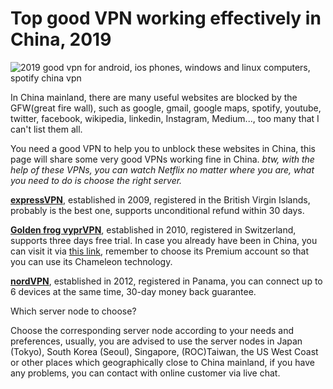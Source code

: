# Top good VPN working effectively in China, 2019

![2019 good vpn for android, ios phones, windows and linux computers, spotify china vpn](https://i.ibb.co/LPr05pd/china-vpn.jpg "best vpn working in china")

In China mainland, there are many useful websites are blocked by the GFW(great fire wall), such as google, gmail, google maps, spotify, youtube, twitter, facebook, wikipedia, linkedin, Instagram, Medium..., too many that I can't list them all.

You need a good VPN to help you to unblock these websites in China, this page will share some very good VPNs working fine in China. *btw, with the help of these VPNs, you can watch Netflix no matter where you are, what you need to do is choose the right server.*

[**expressVPN**](http://www.linkev.com/?a_fid=clover), established in 2009, registered in the British Virgin Islands, probably is the best one, supports unconditional refund within 30 days.

[**Golden frog vyprVPN**](https://www.goldenfrog.com/vyprvpn?offer_id=174&aff_id=3008), established in 2010, registered in Switzerland,  supports three days free trial. In case you already have been in China, you can visit it via [this link](https://www.joingf.com/vyprvpn/special/vpn-seasonal-special?offer_id=174&aff_id=3008&url_id=118), remember to choose its Premium account so that you can use its Chameleon technology.

[**nordVPN**](https://go.nordvpn.net/aff_c?offer_id=15&aff_id=13110), established in 2012, registered in Panama, you can connect up to 6 devices at the same time, 30-day money back guarantee.

Which server node to choose?

Choose the corresponding server node according to your needs and preferences, usually, you are advised to use the server nodes in Japan (Tokyo), South Korea (Seoul), Singapore, (ROC)Taiwan, the US West Coast or other places which geographically close to China mainland, if you have any problems, you can contact with online customer via live chat.
